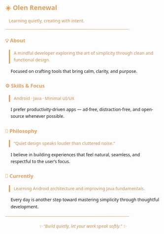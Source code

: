 <div align="left" style="font-family: 'Segoe UI', sans-serif; line-height:1.6;">

<!-- 🌅 Name -->
<h2 style="color:#E0A060; margin-bottom:4px;">☀️ Olen Renewal</h2>
<p style="color:#C89155; margin-left:12px;">Learning quietly, creating with intent.</p>

<hr style="border:none; height:1px; background:linear-gradient(to right, #E0A060, #C89155, #E0A060); width:80%; border-radius:2px; margin:16px 0;">


<!-- 💡 About -->
<h3 style="color:#E0A060;">💡 About</h3>
<blockquote style="border-left:4px solid #E0A060; margin:8px 0 12px 12px; padding-left:12px; color:#C89155;">
  A mindful developer exploring the art of simplicity through clean and functional design.
</blockquote>
<p style="margin-left:18px;">Focused on crafting tools that bring calm, clarity, and purpose.</p>


<!-- ⚙️ Skills & Focus -->
<h3 style="color:#E0A060;">⚙️ Skills & Focus</h3>
<blockquote style="border-left:4px solid #E0A060; margin:8px 0 12px 12px; padding-left:12px; color:#C89155;">
  Android · Java · Minimal UI/UX
</blockquote>
<p style="margin-left:18px;">I prefer productivity-driven apps — ad-free, distraction-free, and open-source whenever possible.</p>


<!-- 🌿 Philosophy -->
<h3 style="color:#E0A060;">🌿 Philosophy</h3>
<blockquote style="border-left:4px solid #E0A060; margin:8px 0 12px 12px; padding-left:12px; color:#C89155;">
  “Quiet design speaks louder than cluttered noise.”
</blockquote>
<p style="margin-left:18px;">I believe in building experiences that feel natural, seamless, and respectful to the user’s focus.</p>


<!-- 📘 Currently -->
<h3 style="color:#E0A060;">📘 Currently</h3>
<blockquote style="border-left:4px solid #E0A060; margin:8px 0 12px 12px; padding-left:12px; color:#C89155;">
  Learning Android architecture and improving Java fundamentals.
</blockquote>
<p style="margin-left:18px;">Every day is another step toward mastering simplicity through thoughtful development.</p>


<!-- ✨ Closing -->
<hr style="border:none; height:1px; background:linear-gradient(to right, #E0A060, #C89155, #E0A060); width:80%; border-radius:2px; margin:20px 0;">
<p align="center" style="color:#C89155; font-style:italic;">✨ “Build quietly, let your work speak softly.” ✨</p>

</div>
